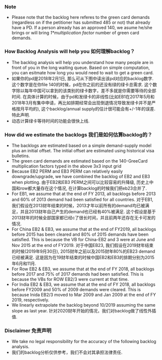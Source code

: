 ### Note
* Please note that the backlog here referes to the green card demands (regardless on if the petitioner has submitted 485 or not) that already have a PD. If a person already has an approved 140, we asume he/she brings or will bring _1*multiplication factor_ number of green card demands.

### How Backlog Analysis will help you 如何理解backlog？
* The backlog analysis will help you understand how many people are in front of you in the long waiting queue. Based on simple computation, you can esitmate how long you would need to wait to get a green card.
* 如果你的pd是2018年2月1日, 那么可从下图中读出该pd对应的backlog数字. 这个数字是在你file 140的时候，pd在你之前的还没有绿的绿卡总需求. 这个数字除以每年中国可以拿到的该类别的绿卡数字，差不多就是你需要等待的全部时间. 在具体计算的时候，由于pd和发绿卡的非线性(比如EB1在2017年5月和2018年3月有集中申请，再比如排期经常会出现倒退情况导致发绿卡并不是严格按月平均的), 这个backlog/annual supply的估计很可能会有+/-1年的误差. 特此声明.
* 动态计算绿卡等待时间的功能会很快上线.

### How did we estimate the backlogs 我们是如何估算backlog的？
* The backlogs are estimated based on a simple demand-supply model plus an initial offset. The initial offset are estimated using historical visa bulletins.
* The green card demands are estimated based on the 140-GreeCard multiplication factors typed in the above 3x3 input grid
* Because EB2 PERM and EB3 PERM can relatively easily downgrade/upgrade, we have combined the backlog of EB2 and EB3 when plotting. 由于EB2和EB3 PERM之间可以比较容易的升降级, 历史上中国和row都大量存在这个情况, 在计算backlog的时候我们把eb23合并了.
* For EB1, we assume that at the end of FY 2013, all backlogs before 2013 and 60% of 2013 demand had been satisfied for all countries. 对于EB1, 我们假设在2013财年结束的时候，2013才年以前所有的demand均已被满足，并且2013财年自己产生的demand也已经有40%被满足. 这个假设是基于2013财年的时候全部国家都已经c了很长时间，并且前两年还存在无卡可发的情况.
* For China EB2 & EB3, we assume that at the end of FY2019, all backlogs before 2015 has been cleared and 80% of 2015 demands have been satisfied. This is because the VB for China-EB2 and 3 were at June and Nov 2015 at the end of FY2019. 对于中国EB23, 我们假设在2019财年结束的时候(2019年9月30日), 2015财年之前以及2015财年80%的EB23 demand已经被满足. 这是因为在19财年结束的时候中国EB2和EB3的排期分别为2015年6月和11月. 
* For Row EB2 & EB3, we assume that at the end of FY 2018, all backlogs before 2017 and 75% of 2017 demands had been satisfied. This is because the VBs for ROW EB2/3 were current at that time.
* For India EB2 & EB3, we assume that at the end of FY 2018, all backlogs before FY2009 and 50% of 2009 demands were cleared. This is because Inida EB2/3 moved to Mar 2009 and Jan 2009 at the end of FY 2019, respectively.
* We linearly extrapolate the backlog beyond 10/2019 assuming the same slope as last year. 针对2020财年开始的情况，我们对backlog做了线性外插值.

### Disclaimer 免责声明
* We take no legal responsibility for the accuracy of the following backlog analysis.
* 我们的backlog分析仅供参考，我们不会对其承担法律责任. 